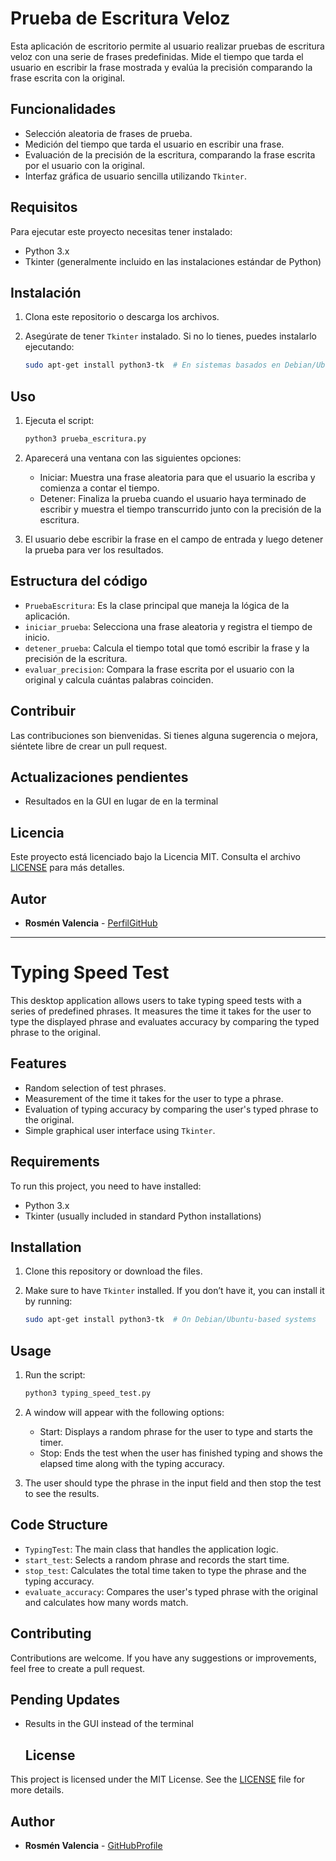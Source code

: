 # Prueba de Escritura Veloz

Esta aplicación de escritorio permite al usuario realizar pruebas de escritura veloz con una serie de frases predefinidas. Mide el tiempo que tarda el usuario en escribir la frase mostrada y evalúa la precisión comparando la frase escrita con la original.

## Funcionalidades

- Selección aleatoria de frases de prueba.
- Medición del tiempo que tarda el usuario en escribir una frase.
- Evaluación de la precisión de la escritura, comparando la frase escrita por el usuario con la original.
- Interfaz gráfica de usuario sencilla utilizando `Tkinter`.

## Requisitos

Para ejecutar este proyecto necesitas tener instalado:

- Python 3.x
- Tkinter (generalmente incluido en las instalaciones estándar de Python)

## Instalación

1. Clona este repositorio o descarga los archivos.
2. Asegúrate de tener `Tkinter` instalado. Si no lo tienes, puedes instalarlo ejecutando:

   ```bash
   sudo apt-get install python3-tk  # En sistemas basados en Debian/Ubuntu
   ```

## Uso

1. Ejecuta el script:
   ```bash
   python3 prueba_escritura.py
   ```

2. Aparecerá una ventana con las siguientes opciones:
   - Iniciar: Muestra una frase aleatoria para que el usuario la escriba y comienza a contar el tiempo.
   - Detener: Finaliza la prueba cuando el usuario haya terminado de escribir y muestra el tiempo transcurrido junto con la precisión de la escritura.
3. El usuario debe escribir la frase en el campo de entrada y luego detener la prueba para ver los resultados.

## Estructura del código

- `PruebaEscritura`: Es la clase principal que maneja la lógica de la aplicación.
- `iniciar_prueba`: Selecciona una frase aleatoria y registra el tiempo de inicio.
- `detener_prueba`: Calcula el tiempo total que tomó escribir la frase y la precisión de la escritura.
- `evaluar_precision`: Compara la frase escrita por el usuario con la original y calcula cuántas palabras coinciden.

## Contribuir

Las contribuciones son bienvenidas. Si tienes alguna sugerencia o mejora, siéntete libre de crear un pull request.

## Actualizaciones pendientes

- Resultados en la GUI en lugar de en la terminal

## Licencia
Este proyecto está licenciado bajo la Licencia MIT. Consulta el archivo [LICENSE](LICENSE) para más detalles.

## Autor

- **Rosmén Valencia** - [PerfilGitHub](https://github.com/RosmenPro)

---

# Typing Speed Test

This desktop application allows users to take typing speed tests with a series of predefined phrases. It measures the time it takes for the user to type the displayed phrase and evaluates accuracy by comparing the typed phrase to the original.

## Features

- Random selection of test phrases.
- Measurement of the time it takes for the user to type a phrase.
- Evaluation of typing accuracy by comparing the user's typed phrase to the original.
- Simple graphical user interface using `Tkinter`.

## Requirements

To run this project, you need to have installed:

- Python 3.x
- Tkinter (usually included in standard Python installations)

## Installation

1. Clone this repository or download the files.
2. Make sure to have `Tkinter` installed. If you don’t have it, you can install it by running:

   ```bash
   sudo apt-get install python3-tk  # On Debian/Ubuntu-based systems
   ```

## Usage

1. Run the script:
   ```bash
   python3 typing_speed_test.py
   ```

2. A window will appear with the following options:
   - Start: Displays a random phrase for the user to type and starts the timer.
   - Stop: Ends the test when the user has finished typing and shows the elapsed time along with the typing accuracy.
3. The user should type the phrase in the input field and then stop the test to see the results.

## Code Structure

- `TypingTest`: The main class that handles the application logic.
- `start_test`: Selects a random phrase and records the start time.
- `stop_test`: Calculates the total time taken to type the phrase and the typing accuracy.
- `evaluate_accuracy`: Compares the user's typed phrase with the original and calculates how many words match.

## Contributing

Contributions are welcome. If you have any suggestions or improvements, feel free to create a pull request.

## Pending Updates

- Results in the GUI instead of the terminal

  ## License

This project is licensed under the MIT License. See the [LICENSE](LICENSE) file for more details.

## Author

- **Rosmén Valencia** - [GitHubProfile](https://github.com/RosmenPro)



